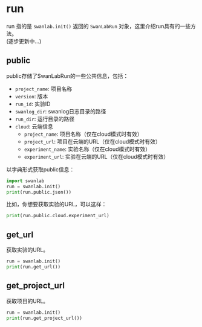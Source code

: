 # run

run 指的是 `swanlab.init()` 返回的 `SwanLabRun` 对象，这里介绍run具有的一些方法。  
(逐步更新中...)

## public

public存储了SwanLabRun的一些公共信息，包括：
- `project_name`: 项目名称
- `version`: 版本
- `run_id`: 实验ID
- `swanlog_dir`: swanlog日志目录的路径
- `run_dir`: 运行目录的路径
- `cloud`: 云端信息
    - `project_name`: 项目名称（仅在cloud模式时有效）
    - `project_url`: 项目在云端的URL（仅在cloud模式时有效）
    - `experiment_name`: 实验名称（仅在cloud模式时有效）
    - `experiment_url`: 实验在云端的URL（仅在cloud模式时有效）

以字典形式获取public信息：

```python
import swanlab
run = swanlab.init()
print(run.public.json())
```

比如，你想要获取实验的URL，可以这样：

```python
print(run.public.cloud.experiment_url)
```

## get_url

获取实验的URL。

```python
run = swanlab.init()
print(run.get_url())
```

## get_project_url

获取项目的URL。

```python
run = swanlab.init()
print(run.get_project_url())